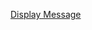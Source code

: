 [Display Message](https://raw.githubusercontent.com/Heethashreesathish/Java-Programs/main/3a_string_handling/string.png)



